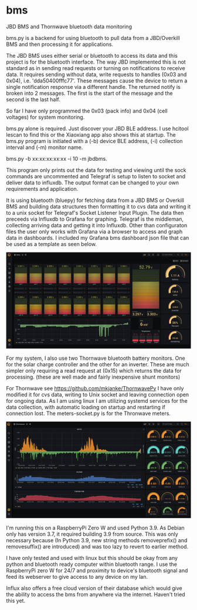 # bms
JBD BMS and Thornwave bluetooth data monitoring 

bms.py is a backend for using bluetooth to pull data from a JBD/Overkill BMS and then processing it for applications. 

The JBD BMS uses either serial or bluetooth to access its data and this project is for the bluetooth interface. The way JBD implemented this is not standard as in sending read requests or turning on notifications to receive data. It requires sending without data, write requests to handles (0x03 and 0x04), i.e. 'dda50400fffc77'. These messages cause the device to return a single notification response via a different handle. The returned notify is broken into 2 messages. The first is the start of the message and the second is the last half. 

So far I have only programmed the 0x03 (pack info) and 0x04 (cell voltages) for system monitoring.

bms.py alone is required. Just discover your JBD BLE address. I use hcitool lescan to find this or the Xiaoxiang app also shows this at startup. The bms.py program is initiated with a (-b) device BLE address, (-i) collection interval and (-m) monitor name.

bms.py -b xx:xx:xx:xx:xx -i 10 -m jbdbms.

This program only prints out the data for testing and viewing until the sock commands are uncommented and Telegraf is setup to listen to socket and deliver data to influxdb. The output format can be changed to your own requirements and application.

It is using bluetooth (bluepy) for fetching data from a JBD BMS or Overkill BMS and building data structures then formatting it to cvs data and writing it to a unix socket for Telegraf's Socket Listener Input Plugin. The data then preceeds via Influxdb to Grafana for graphing. Telegraf is the middleman, collecting arriving data and getting it into Influxdb. Other than configuraton files the user only works with Grafana via a browser to access and graph data in dashboards. I included my Grafana bms dashboard json file that can be used as a template as seen below.

![Screenshot](jbdbms.png)

For my system, I also use two Thornwave bluetooth battery monitors. One for the solar charge controller and the other for an inverter. These are much simpler only requiring a read request at (0x15) which returns the data for processing. (these are well made and fairly inexpensive shunt monitors)

For Thornwave see https://github.com/mkjanke/ThornwavePy I have only modified it for cvs data, writing to Unix socket and leaving connection open for ongoing data. As I am using linux I am utilizing systemd services for the data collection, with automatic loading on startup and restarting if connection lost. The meters-socket.py is for the Thronwave meters. 

![Screenshot](thornwave.png)

I'm running this on a RaspberryPi Zero W and used Python 3.9. As Debian only has version 3.7, it required building 3.9 from source. This was only necessary because (In Python 3.9, new string methods removeprefix() and removesuffix() are introduced) and was too lazy to revert to earlier method.

I have only tested and used with linux but this should be okay from any python and bluetooth ready computer within bluetooth range. I use the RaspberryPi zero W for 24/7 and proximity to device's bluetooth signal and feed its webserver to give access to any device on my lan. 

Influx also offers a free cloud version of their database which would give the ability to access the bms from anywhere via the internet. Haven't tried this yet.


